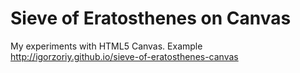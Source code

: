 Sieve of Eratosthenes on Canvas
============================
My experiments with HTML5 Canvas.
Example http://igorzoriy.github.io/sieve-of-eratosthenes-canvas
